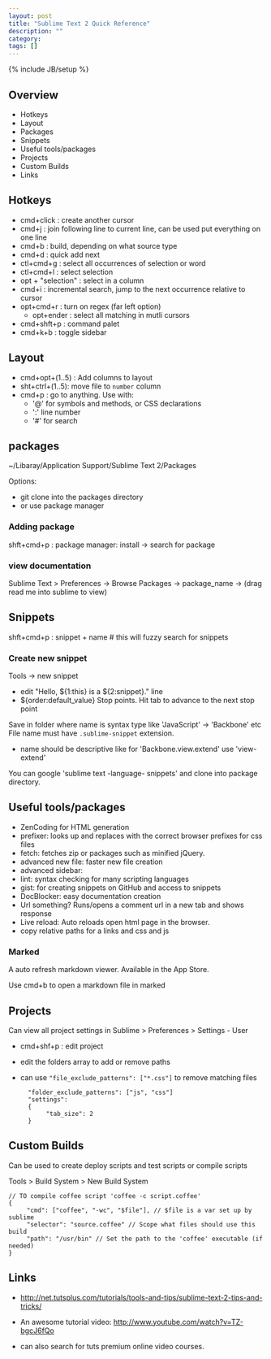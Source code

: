 ```yaml
---
layout: post
title: "Sublime Text 2 Quick Reference"
description: ""
category: 
tags: []
---
```

{% include JB/setup %}

## Overview
* Hotkeys
* Layout
* Packages
* Snippets
* Useful tools/packages
* Projects
* Custom Builds
* Links

## Hotkeys
* cmd+click : create another cursor 
* cmd+j : join following line to current line, can be used put everything on one line
* cmd+b : build, depending on what source type
* cmd+d : quick add next
* ctl+cmd+g : select all occurrences of selection or word
* ctl+cmd+l : select selection 
* opt + "selection" : select in a column
* cmd+i : incremental search, jump to the next occurrence relative to cursor
* opt+cmd+r : turn on regex (far left option)
	- opt+ender : select all matching in mutli cursors
* cmd+shft+p : command palet 
* cmd+k+b : toggle sidebar

## Layout
* cmd+opt+(1..5) : Add columns to layout
* sht+ctrl+(1..5): move file to `number` column 
* cmd+p : go to anything. Use with:
	- '@' for symbols and methods, or CSS declarations
	- ':' line number 
	- '#' for search

## packages
~/Libaray/Application Support/Sublime Text 2/Packages

Options:

* git clone into the packages directory
* or use package manager 

### Adding package 
shft+cmd+p : package manager: install -> search for package

### view documentation
Sublime Text > Preferences -> Browse Packages -> package_name -> (drag read me into sublime to view)

## Snippets 
shft+cmd+p : snippet + name # this will fuzzy search for snippets

### Create new snippet
Tools -> new snippet 

* edit "Hello, ${1:this} is a ${2:snippet}." line
* ${order:default_value} Stop points. Hit tab to advance to the next stop point

Save in folder where name is syntax type like 'JavaScript' -> 'Backbone' etc
File name must have `.sublime-snippet` extension.

* name should be descriptive like for  'Backbone.view.extend' use 'view-extend'

You can google 'sublime text -language- snippets' and clone into package directory.

## Useful tools/packages
* ZenCoding for HTML generation
* prefixer: looks up and replaces with the correct browser prefixes for css files
* fetch: fetches zip or packages such as minified jQuery.
* advanced new file: faster new file creation
* advanced sidebar: 
* lint: syntax checking for many scripting languages 
* gist: for creating snippets on GitHub and access to snippets
* DocBlocker: easy documentation creation
* Url something? Runs/opens a comment url in a new tab and shows response 
* Live reload: Auto reloads open html page in the browser.
* copy relative paths for a links and css and js

### Marked
A auto refresh markdown viewer. Available in the App Store.

Use cmd+b to open a markdown file in marked

## Projects
Can view all project settings in Sublime > Preferences > Settings - User

* cmd+shf+p : edit project
* edit the folders array to add or remove paths
* can use `"file_exclude_patterns": ["*.css"]` to remove matching files

		"folder_exclude_patterns": ["js", "css"]
		"settings":
		{     
		     "tab_size": 2
		}

## Custom Builds
Can be used to create deploy scripts and test scripts or compile scripts

Tools > Build System > New Build System

	// TO compile coffee script 'coffee -c script.coffee'
	{
	     "cmd": ["coffee", "-wc", "$file"], // $file is a var set up by sublime
	     "selector": "source.coffee" // Scope what files should use this build
	     "path": "/usr/bin" // Set the path to the 'coffee' executable (if needed)
	}

## Links
* <http://net.tutsplus.com/tutorials/tools-and-tips/sublime-text-2-tips-and-tricks/>

* An awesome tutorial video: <http://www.youtube.com/watch?v=TZ-bgcJ6fQo>
* can also search for tuts premium online video courses.

